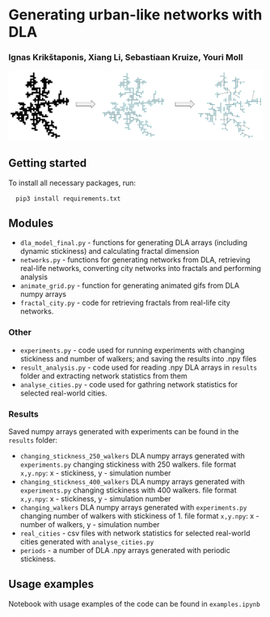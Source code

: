 # Generating urban-like networks with DLA
### Ignas Krikštaponis, Xiang Li, Sebastiaan Kruize, Youri Moll


![](figures/process.png)

## Getting started

To install all necessary packages, run:
```
  pip3 install requirements.txt
```

## Modules
- `dla_model_final.py` - functions for generating DLA arrays (including dynamic stickiness) and calculating fractal dimension
- `networks.py` - functions for generating networks from DLA, retrieving real-life networks, converting city networks into fractals and performing analysis
- `animate_grid.py` - function for generating animated gifs from DLA numpy arrays
- `fractal_city.py` - code for retrieving fractals from real-life city networks.

### Other

- `experiments.py` - code used for running experiments with changing stickiness and number of walkers; and saving the results into .npy files
- `result_analysis.py` - code used for reading .npy DLA arrays in  `results` folder and extracting network statistics from them
- `analyse_cities.py` - code used for gathring network statistics for selected real-world cities.

### Results

Saved numpy arrays generated with experiments can be found in the `results` folder:

- `changing_stickness_250_walkers` DLA numpy arrays generated with `experiments.py` changing stickiness with 250 walkers. file format `x,y.npy`: x - stickiness, y - simulation number
- `changing_stickness_400_walkers` DLA numpy arrays generated with `experiments.py` changing stickiness with 400 walkers. file format `x,y.npy`: x - stickiness, y - simulation number
- `changing_walkers` DLA numpy arrays generated with `experiments.py` changing number of walkers with stickiness of 1. file format `x,y.npy`: x - number of walkers, y - simulation number
- `real_cities` - csv files with network statistics for selected real-world cities generated with `analyse_cities.py`
- `periods` - a number of DLA .npy arrays generated with periodic stickiness.

## Usage examples

Notebook with usage examples of the code can be found in `examples.ipynb` 
